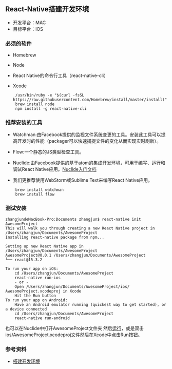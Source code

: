 ## React-Native搭建开发环境
- 开发平台：MAC
- 目标平台：IOS

### 必须的软件
-  Homebrew
-  Node
- React Native的命令行工具（react-native-cli）
-  Xcode

		/usr/bin/ruby -e "$(curl -fsSL https://raw.githubusercontent.com/Homebrew/install/master/install)"
		brew install node
		npm install -g react-native-cli

###  推荐安装的工具
-  Watchman:由Facebook提供的监视文件系统变更的工具。安装此工具可以提高开发时的性能（packager可以快速捕捉文件的变化从而实现实时刷新）。
-  Flow:一个静态的JS类型检查工具。
-  Nuclide:由Facebook提供的基于atom的集成开发环境，可用于编写、运行和 调试React Native应用。[Nuclide入门文档][1]
-  我们更推荐使用WebStorm或Sublime Text来编写React Native应用。

		brew install watchman
		brew install flow

### 测试安装
	zhangjundeMacBook-Pro:Documents zhangjun$ react-native init AwesomeProject
	This will walk you through creating a new React Native project in /Users/zhangjun/Documents/AwesomeProject
	Installing react-native package from npm...

	Setting up new React Native app in /Users/zhangjun/Documents/AwesomeProject
	AwesomeProject@0.0.1 /Users/zhangjun/Documents/AwesomeProject
	└── react@15.3.2 

	To run your app on iOS:
   		cd /Users/zhangjun/Documents/AwesomeProject
   		react-native run-ios
   		- or -
   		Open /Users/zhangjun/Documents/AwesomeProject/ios/		AwesomeProject.xcodeproj in Xcode
   		Hit the Run button
	To run your app on Android:
   		Have an Android emulator running (quickest way to get started), or a device connected
   		cd /Users/zhangjun/Documents/AwesomeProject
   		react-native run-android


也可以在Nuclide中打开AwesomeProject文件夹 然后[运行][2]，或是双击ios/AwesomeProject.xcodeproj文件然后在Xcode中点击Run按钮。

### 参考资料
- [搭建开发环境][4]

[1]: https://nuclide.io/docs/quick-start/getting-started/
[2]: https://nuclide.io/docs/platforms/react-native/#command-line
[3]: http://www.ruanyifeng.com/blog/2015/03/react.html
[4]: http://reactnative.cn/docs/0.36/getting-started.html